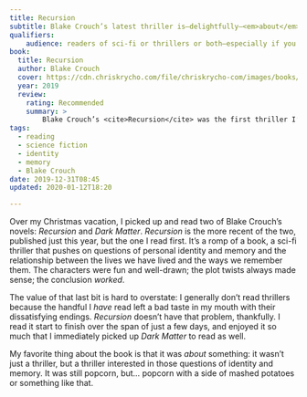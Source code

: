 ```yaml
---
title: Recursion
subtitle: Blake Crouch’s latest thriller is—delightfully—<em>about</em> something.
qualifiers:
    audience: readers of sci-fi or thrillers or both—especially if you have an interest in identity, memory, and the ways they intersect.
book:
  title: Recursion
  author: Blake Crouch
  cover: https://cdn.chriskrycho.com/file/chriskrycho-com/images/books/recursion.jpg
  year: 2019
  review:
    rating: Recommended
    summary: >
        Blake Crouch’s <cite>Recursion</cite> was the first thriller I’ve read in a long time—and it didn’t let me down. Its interest in identity and memory made it more than just a thriller, and I’m glad I read it.
tags:
  - reading
  - science fiction
  - identity
  - memory
  - Blake Crouch
date: 2019-12-31T08:45
updated: 2020-01-12T18:20

---
```


Over my Christmas vacation, I picked up and read two of Blake Crouch’s novels: <cite>Recursion</cite> and <cite>Dark Matter</cite>. <cite>Recursion</cite> is the more recent of the two, published just this year, but the one I read first. It’s a romp of a book, a sci-fi thriller that pushes on questions of personal identity and memory and the relationship between the lives we have lived and the ways we remember them. The characters were fun and well-drawn; the plot twists always made sense; the conclusion *worked*.

The value of that last bit is hard to overstate: I generally don’t read thrillers because the handful I *have* read left a bad taste in my mouth with their dissatisfying endings. <cite>Recursion</cite> doesn’t have that problem, thankfully. I read it start to finish over the span of just a few days, and enjoyed it so much that I immediately picked up <cite>Dark Matter</cite> to read as well.

My favorite thing about the book is that it was *about* something: it wasn’t just a thriller, but a thriller interested in those questions of identity and memory. It was still popcorn, but… popcorn with a side of mashed potatoes or something like that.